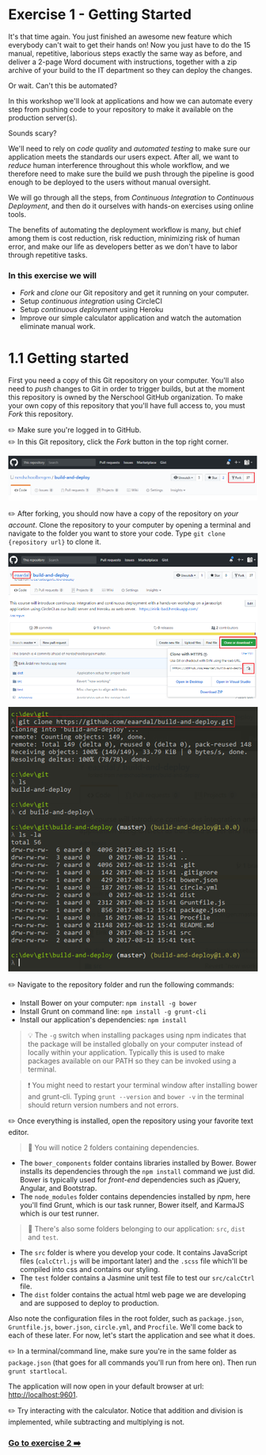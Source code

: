 # Exercise 1 - Getting Started

It's that time again. You just finished an awesome new feature which everybody can't wait to get their hands on!
Now you just have to do the 15 manual, repetitive, laborious steps exactly the same way as before, and deliver a 2-page Word document with instructions, together with a zip archive of your build to the IT department so they can deploy the changes.

Or wait. Can't this be automated?

In this workshop we'll look at applications and how we can automate every step from pushing code to your repository to make it available on the production server(s).

Sounds scary?

We'll need to rely on _code quality_ and _automated testing_ to make sure our application meets the standards our users expect. After all, we want to _reduce_ human interference throughout this whole workflow, and we therefore need to make sure the build we push through the pipeline is good enough to be deployed to the users without manual oversight.

We will go through all the steps, from _Continuous Integration_ to _Continuous Deployment_, and then do it ourselves with hands-on exercises using online tools.

The benefits of automating the deployment workflow is many, but chief among them is cost reduction, risk reduction, minimizing risk of human error, and make our life as developers better as we don't have to labor through repetitive tasks.

### In this exercise we will

* _Fork_ and _clone_ our Git repository and get it running on your computer.
* Setup _continuous integration_ using CircleCI
* Setup _continuous deployment_ using Heroku
* Improve our simple calculator application and watch the automation eliminate manual work.

# 1.1 Getting started

First you need a copy of this Git repository on your computer. You'll also need to _push_ changes to Git in order to trigger builds, but at the moment this repository is owned by the Nerschool GitHub organization. To make your own copy of this repository that you'll have full access to, you must _Fork_ this repository.

:pencil2: Make sure you're logged in to GitHub.  
:pencil2: In this Git repository, click the _Fork_ button in the top right corner.

![img01](./images/img01.png)

:pencil2: After forking, you should now have a copy of the repository on _your account_. Clone the repository to your computer by opening a terminal and navigate to the folder you want to store your code. Type `git clone {repository url}` to clone it.

![img02](./images/img02.png)

![img03](./images/img03.png)

:pencil2: Navigate to the repository folder and run the following commands:

* Install Bower on your computer: `npm install -g bower`
* Install Grunt on command line: `npm install -g grunt-cli`
* Install our application's dependencies: `npm install`

> :bulb: The `-g` switch when installing packages using npm indicates that the package will be installed globally on your computer instead of locally within your application. Typically this is used to make packages available on our PATH so they can be invoked using a terminal.

> :exclamation: You might need to restart your terminal window after installing bower and grunt-cli. Typing `grunt --version` and `bower -v` in the terminal should return version numbers and not errors.

:pencil2: Once everything is installed, open the repository using your favorite text editor.

> :book: You will notice 2 folders containing dependencies.

* The `bower_components` folder contains libraries installed by Bower. Bower installs its dependencies through the `npm install` command we just did.
  Bower is typically used for _front-end_ dependencies such as jQuery, Angular, and Bootstrap.
* The `node_modules` folder contains dependencies installed by _npm_, here you'll find Grunt, which is our task runner, Bower itself, and KarmaJS which is our test runner.

> :book: There's also some folders belonging to our application: `src`, `dist` and `test`.

* The `src` folder is where you develop your code. It contains JavaScript files (`calcCtrl.js` will be important later) and the `.scss` file which'll be compiled into css and contains our styling.
* The `test` folder contains a Jasmine unit test file to test our `src/calcCtrl` file.
* The `dist` folder contains the actual html web page we are developing and are supposed to deploy to production.

Also note the configuration files in the root folder, such as `package.json`, `Gruntfile.js`, `bower.json`, `circle.yml`, and `Procfile`. We'll come back to each of these later. For now, let's start the application and see what it does.

:pencil2: In a terminal/command line, make sure you're in the same folder as `package.json` (that goes for all commands you'll run from here on). Then run `grunt startlocal`.

The application will now open in your default browser at url: [http://localhost:9601](http://localhost:9601).

:pencil2: Try interacting with the calculator. Notice that addition and division is implemented, while subtracting and multiplying is not.

### [Go to exercise 2 :arrow_right:](./exercise-2.md)
